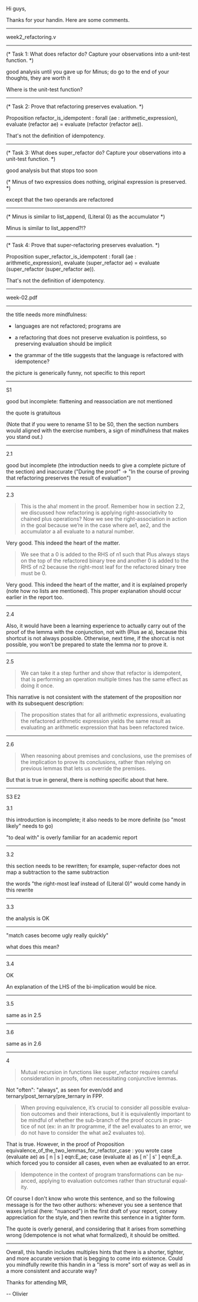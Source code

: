 Hi guys,

Thanks for your handin.  Here are some comments.

----------

week2_refactoring.v

-----

(* Task 1: What does refactor do?
   Capture your observations into a unit-test function. *)

good analysis until you gave up for Minus;
do go to the end of your thoughts, they are worth it

Where is the unit-test function?

-----

(* Task 2: Prove that refactoring preserves evaluation. *)


Proposition refactor_is_idempotent :
  forall (ae : arithmetic_expression),
      evaluate (refactor ae) = evaluate (refactor (refactor ae)).

That's not the definition of idempotency.

-----

(* Task 3: What does super_refactor do?
   Capture your observations into a unit-test function. *)

good analysis but that stops too soon

(* Minus of two expressios does nothing, original expression is preserved. *)

except that the two operands are refactored

-----

(* Minus is similar to list_append, (Literal 0) as the accumulator *)

Minus is similar to list_append?!?

-----

(* Task 4: Prove that super-refactoring preserves evaluation. *)


Proposition super_refactor_is_idempotent :
  forall (ae : arithmetic_expression),
    evaluate (super_refactor ae) = evaluate (super_refactor (super_refactor ae)).

That's not the definition of idempotency.

----------

week-02.pdf

-----

the title needs more mindfulness:

- languages are not refactored; programs are

- a refactoring that does not preserve evaluation is pointless, so preserving evaluation should be implicit

- the grammar of the title suggests that the language is refactored with idempotence?

the picture is generically funny, not specific to this report

-----

S1

good but incomplete: flattening and reassociation are not mentioned

the quote is gratuitous

(Note that if you were to rename S1 to be S0, then the section numbers would aligned with the exercise numbers, a sign of mindfulness that makes you stand out.)

-----

2.1

good but incomplete (the introduction needs to give a complete picture of the section) and inaccurate ("During the proof" -> "In the course of proving that refactoring preserves the result of evaluation")

-----

2.3

> This is the aha! moment in the proof. Remember how in section 2.2,
> we discussed how refactoring is applying right-associativity to chained plus
> operations? Now we see the right-association in action in the goal because
> we’re in the case where ae1, ae2, and the accumulator a all evaluate to
> a natural number.

Very good.  This indeed the heart of the matter.


> We see that
> a 0 is added to the RHS of n1 such that Plus always stays on the top of
> the refactored binary tree and another 0 is added to the RHS of n2 because
> the right-most leaf for the refactored binary tree must be 0.

Very good.  This indeed the heart of the matter, and it is explained properly (note how no lists are mentioned).
This proper explanation should occur earlier in the report too.

-----

2.4

Also, it would have been a learning experience to actually carry out of the proof
of the lemma with the conjunction, not with (Plus ae a), because this shortcut
is not always possible.  Otherwise, next time, if the shorcut is not possible,
you won't be prepared to state the lemma nor to prove it.

-----

2.5

> We can take it a step further and show
> that refactor is idempotent, that is performing an operation multiple
> times has the same effect as doing it once.

This narrative is not consistent with the statement of the proposition
nor with its subsequent description:

> The proposition states that for all arithmetic expressions, evaluating
> the refactored arithmetic expression yields the same result as evaluating an
> arithmetic expression that has been refactored twice.

-----

2.6

> When reasoning about premises and conclusions, use the premises
> of the implication to prove its conclusions, rather than relying on
> previous lemmas that lets us override the premises.

But that is true in general, there is nothing specific about that here.

-----

S3 E2

3.1

this introduction is incomplete; it also needs to be more definite (so "most likely" needs to go)

"to deal with" is overly familiar for an academic report

-----

3.2

this section needs to be rewritten; for example, super-refactor does not map a subtraction to the same subtraction

the words "the right-most leaf instead of (Literal 0)" would come handy in this rewrite

-----

3.3

the analysis is OK

-----

"match cases become ugly really quickly"

what does this mean?

-----

3.4

OK

An explanation of the LHS of the bi-implication would be nice.

-----

3.5

same as in 2.5

-----

3.6

same as in 2.6

-----

4

> Mutual recursion in functions like super_refactor requires careful
> consideration in proofs, often necessitating conjunctive lemmas.

Not "often": "always", as seen for even/odd and ternary/post_ternary/pre_ternary in FPP.

> When proving equivalence, it’s crucial to consider all possible evalua-
> tion outcomes and their interactions, but it is equivalently important
> to be mindful of whether the sub-branch of the proof occurs in prac-
> tice of not (ex: in an ltr programme, if the ae1 evaluates to an error,
> we do not have to consider the what ae2 evaluates to).

That is true.
However, in the proof of
  Proposition equivalence_of_the_two_lemmas_for_refactor_case :
you wrote
  case (evaluate ae) as [ n | s ] eqn:E_ae;
    case (evaluate a) as [ n' | s' ] eqn:E_a.
which forced you to consider all cases, even when ae evaluated to an error.

> Idempotence in the context of program transformations can be nu-
> anced, applying to evaluation outcomes rather than structural equal-
> ity.

Of course I don't know who wrote this sentence,
and so the following message is for the two other authors:
whenever you see a sentence that waxes lyrical (here: "nuanced")
in the first draft of your report,
convey appreciation for the style,
and then rewrite this sentence in a tighter form.

The quote is overly general, and considering that it arises
from something wrong (idempotence is not what what formalized),
it should be omitted.

----------

Overall, this handin includes multiples hints that
there is a shorter, tighter, and more accurate version
that is begging to come into existence.
Could you mindfully rewrite this handin in a "less is more" sort of way
as well as in a more consistent and accurate way?

Thanks for attending MR,

-- Olivier
